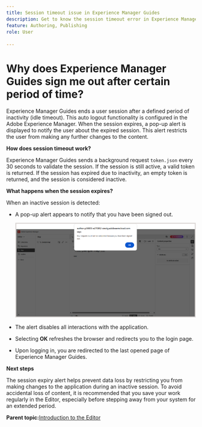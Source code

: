 ```yaml
---
title: Session timeout issue in Experience Manager Guides 
description: Get to know the session timeout error in Experience Manager Guides and how to resolve it. 
feature: Authoring, Publishing
role: User

---
```

# Why does Experience Manager Guides sign me out after certain period of time? 

Experience Manager Guides ends a user session after a defined period of inactivity (idle timeout). This auto logout functionality is configured in the Adobe Experience Manager. When the session expires, a pop-up alert is displayed to notify the user about the expired session. This alert restricts the user from making any further changes to the content. 

**How does session timeout work?**

Experience Manager Guides sends a background request `token.json` every 30 seconds to validate the session. If the session is still active, a valid token is returned. If the session has expired due to inactivity, an empty token is returned, and the session is considered inactive.

**What happens when the session expires?**

When an inactive session is detected:

- A pop-up alert appears to notify that you have been signed out. 

    ![](images/sign-out-prompt.png)

- The alert disables all interactions with the application.

- Selecting **OK** refreshes the browser and redirects you to the login page.
- Upon logging in, you are redirected to the last opened page of Experience Manager Guides.

**Next steps**

The session expiry alert helps prevent data loss by restricting you from making changes to the application during an inactive session. To avoid accidental loss of content, it is recommended that you save your work regularly in the Editor, especially before stepping away from your system for an extended period.




**Parent topic:**[Introduction to the Editor](web-editor.md)
